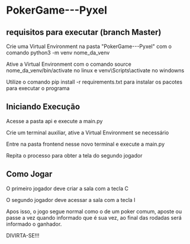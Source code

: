 # PokerGame---Pyxel

## requisitos para executar (branch Master)
Crie uma Virtual Environment na pasta "PokerGame---Pyxel" com o comando   python3 -m venv nome_da_venv

Ative a Virtual Environment com o comando   source nome_da_venv/bin/activate  no linux e 
venv\Scripts\activate  no windowns

Utilize o comando  pip install -r requirements.txt  para instalar os pacotes para executar o programa

## Iniciando Execução
Acesse a pasta api e execute a main.py

Crie um terminal auxiliar, ative a Virtual Environment se necessário

Entre na pasta frontend nesse novo terminal e execute a main.py

Repita o processo para obter a tela do segundo jogador

## Como Jogar
O primeiro jogador deve criar a sala com a tecla C

O segundo jogador deve acessar a sala com a tecla I

Apos isso, o jogo segue normal como o de um poker comum, aposte ou passe a vez quando informado que é sua vez, ao final das rodadas será informado o ganhador.

DIVIRTA-SE!!!
